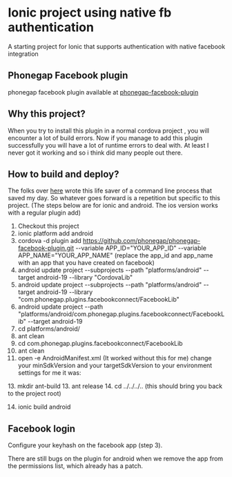 Ionic project using native fb authentication
============================================

A starting project for Ionic that supports authentication with native facebook integration

## Phonegap Facebook plugin
phonegap facebook plugin available at [phonegap-facebook-plugin](https://github.com/phonegap/phonegap-facebook-plugin.git)

## Why this project?

When you try to install this plugin in a normal cordova project , you will encounter a lot of build errors. Now if you manage to add this plugin successfully you will have a lot of runtime errors to deal with. At least I never got it working and so i think did many people out there.


## How to build and deploy?

The folks over [here](https://github.com/Wizcorp/phonegap-facebook-plugin/blob/develop/platforms/android/README.md) wrote this
life saver of a command line process that saved my day. So whatever goes forward is a repetition but specific to this project.
(The steps below are for ionic and android. The ios version works with a regular plugin add)

1. Checkout this project
2. ionic platform add android
3. cordova -d plugin add https://github.com/phonegap/phonegap-facebook-plugin.git --variable APP_ID="YOUR_APP_ID" --variable APP_NAME="YOUR_APP_NAME"
   (replace the app_id and app_name with an app that you have created on facebook)
4. android update project --subprojects --path "platforms/android" --target android-19 --library "CordovaLib"
5. android update project --subprojects --path "platforms/android" --target android-19 --library "com.phonegap.plugins.facebookconnect/FacebookLib"
6. android update project --path "platforms/android/com.phonegap.plugins.facebookconnect/FacebookLib" --target android-19
7. cd platforms/android/
8. ant clean
9. cd com.phonegap.plugins.facebookconnect/FacebookLib
10. ant clean
12. open -e AndroidManifest.xml  (It worked without this for me)
 change your minSdkVersion and your targetSdkVersion to your environment settings for me it was:
 <uses-sdk android:minSdkVersion="14" android:targetSdkVersion="17" />
13. mkdir ant-build
13. ant release
14. cd ../../../.. (this should bring you back to the project root)

14. ionic build android

## Facebook login

Configure your keyhash on the facebook app (step 3).




There are still bugs on the plugin for android when we remove the app from the permissions list, which already has a patch.
